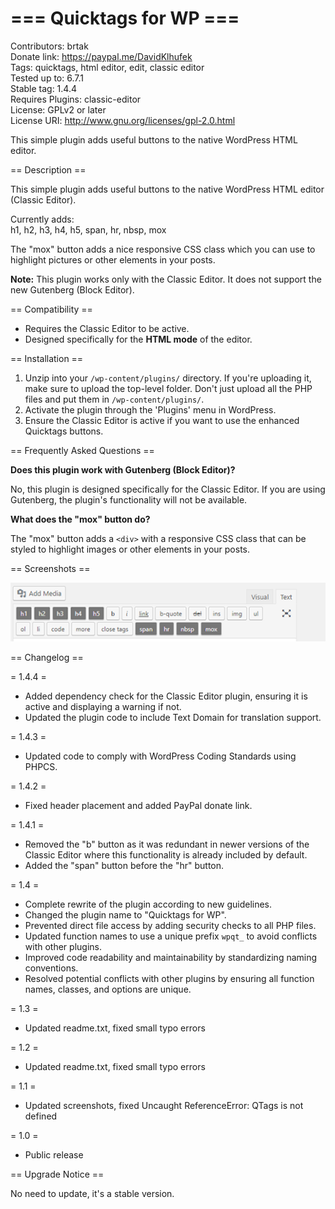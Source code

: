 ﻿# === Quicktags for WP ===  

Contributors: brtak  
Donate link: <https://paypal.me/DavidKlhufek>  
Tags: quicktags, html editor, edit, classic editor  
Tested up to: 6.7.1  
Stable tag: 1.4.4  
Requires Plugins: classic-editor  
License: GPLv2 or later  
License URI: <http://www.gnu.org/licenses/gpl-2.0.html>  

This simple plugin adds useful buttons to the native WordPress HTML editor.  

== Description ==  

This simple plugin adds useful buttons to the native WordPress HTML editor (Classic Editor).  

Currently adds:  
h1, h2, h3, h4, h5, span, hr, nbsp, mox  

The "mox" button adds a nice responsive CSS class which you can use to highlight pictures or other elements in your posts.  

**Note:** This plugin works only with the Classic Editor. It does not support the new Gutenberg (Block Editor).  

== Compatibility ==  

- Requires the Classic Editor to be active.  
- Designed specifically for the **HTML mode** of the editor.  

== Installation ==  

1. Unzip into your `/wp-content/plugins/` directory. If you're uploading it, make sure to upload the top-level folder. Don't just upload all the PHP files and put them in `/wp-content/plugins/`.  
2. Activate the plugin through the 'Plugins' menu in WordPress.  
3. Ensure the Classic Editor is active if you want to use the enhanced Quicktags buttons.  

== Frequently Asked Questions ==  

**Does this plugin work with Gutenberg (Block Editor)?**  

No, this plugin is designed specifically for the Classic Editor. If you are using Gutenberg, the plugin's functionality will not be available.  

**What does the "mox" button do?**  

The "mox" button adds a `<div>` with a responsive CSS class that can be styled to highlight images or other elements in your posts.  

== Screenshots ==  

![Quicktags for WP](./screenshot-1.png)

== Changelog ==

= 1.4.4 =  

- Added dependency check for the Classic Editor plugin, ensuring it is active and displaying a warning if not.
- Updated the plugin code to include Text Domain for translation support.

= 1.4.3 =  

- Updated code to comply with WordPress Coding Standards using PHPCS.  

= 1.4.2 =  

- Fixed header placement and added PayPal donate link.

= 1.4.1 =  

- Removed the "b" button as it was redundant in newer versions of the Classic Editor where this functionality is already included by default.
- Added the "span" button before the "hr" button.  

= 1.4 =  

- Complete rewrite of the plugin according to new guidelines.  
- Changed the plugin name to "Quicktags for WP".  
- Prevented direct file access by adding security checks to all PHP files.  
- Updated function names to use a unique prefix `wpqt_` to avoid conflicts with other plugins.  
- Improved code readability and maintainability by standardizing naming conventions.  
- Resolved potential conflicts with other plugins by ensuring all function names, classes, and options are unique.  

= 1.3 =  

- Updated readme.txt, fixed small typo errors  

= 1.2 =  

- Updated readme.txt, fixed small typo errors  

= 1.1 =  

- Updated screenshots, fixed Uncaught ReferenceError: QTags is not defined

= 1.0 =  

- Public release  

== Upgrade Notice ==  

No need to update, it's a stable version.  
